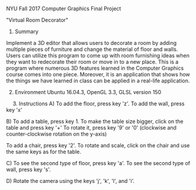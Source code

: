 NYU Fall 2017
Computer Graphics
Final Project

"Virtual Room Decorator"

1. Summary

  Implement a 3D editor that allows users to decorate a room by adding multiple pieces of furniture and change the material of floor and walls. Users can utilize this program to come up with room furnishing ideas when they want to redecorate their room or move in to a new place. This is a program where numerous 3D features learned in the Computer Graphics course comes into one piece. Moreover, it is an application that shows how the things we have learned in class can be applied in a real-life application.


2. Environment
Ubuntu 16.04.3, OpenGL 3.3, GLSL version 150

 
3. Instructions
A) 
To add the floor, press key 'z'.
To add the wall, press key 'x'


B)
To add a table, press key 1.
To make the table size bigger, click on the table and press key '+'
To rotate it, press key '9' or '0' (clockwise and counter-clockwise rotation on the y-axis)

To add a chair, press key '2'.
To rotate and scale, click on the chair and use the same keys as for the table.

C)
To see the second type of floor, press key 'a'.
To see the second type of wall, press key 's'.
 
 
D)
Rotate the camera using the keys 'j', 'k', 'l', and 'i'.
 

